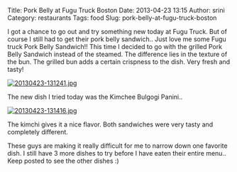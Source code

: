 Title: Pork Belly at Fugu Truck Boston
Date: 2013-04-23 13:15
Author: srini
Category: restaurants
Tags: food
Slug: pork-belly-at-fugu-truck-boston

I got a chance to go out and try something new today at Fugu Truck. But
of course I still had to get their pork belly sandwich.. Just love me
some Fugu truck Pork Belly Sandwich!! This time I decided to go with the
grilled Pork Belly Sandwich instead of the steamed. The difference lies
in the texture of the bun. The grilled bun adds a certain crispness to
the dish. Very fresh and tasty!


[![20130423-131241.jpg]({filename}/wp-content/uploads/2013/04/20130423-131241.jpg)]({filename}/wp-content/uploads/2013/04/20130423-131241.jpg)


The new dish I tried today was the Kimchee Bulgogi Panini..


[![20130423-131416.jpg]({filename}/wp-content/uploads/2013/04/20130423-131416.jpg)]({filename}/wp-content/uploads/2013/04/20130423-131416.jpg)  


The kimchi gives it a nice flavor. Both sandwiches were very tasty and
completely different.

These guys are making it really difficult for me to narrow down one
favorite dish. I still have 3 more dishes to try before I have eaten
their entire menu.. Keep posted to see the other dishes :)
